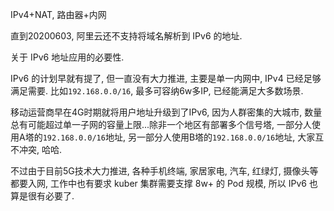 IPv4+NAT, 路由器+内网

直到20200603, 阿里云还不支持将域名解析到 IPv6 的地址.

关于 IPv6 地址应用的必要性.

IPv6 的计划早就有提了, 但一直没有大力推进, 主要是单一内网中, IPv4 已经足够满足需要. 比如`192.168.0.0/16`, 最多可容纳6w多IP, 已经能满足大多数场景.

移动运营商早在4G时期就将用户地址升级到了IPv6, 因为人群密集的大城市, 数量总有可能超过单一子网的容量上限...除非一个地区有部署多个信号塔, 一部分人使用A塔的`192.168.0.0/16`地址, 另一部分人使用B塔的`192.168.0.0/16`地址, 大家互不冲突, 哈哈.

不过由于目前5G技术大力推进, 各种手机终端, 家居家电, 汽车, 红绿灯, 摄像头等都要入网, 工作中也有要求 kuber 集群需要支撑 8w+ 的 Pod 规模, 所以 IPv6 也算是很有必要了.
